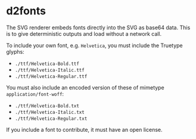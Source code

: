 # d2fonts

The SVG renderer embeds fonts directly into the SVG as base64 data. This is to give
deterministic outputs and load without a network call.

To include your own font, e.g. `Helvetica`, you must include the Truetype glyphs:
- `./ttf/Helvetica-Bold.ttf`
- `./ttf/Helvetica-Italic.ttf`
- `./ttf/Helvetica-Regular.ttf`

You must also include an encoded version of these of mimetype `application/font-woff`:
- `./ttf/Helvetica-Bold.txt`
- `./ttf/Helvetica-Italic.txt`
- `./ttf/Helvetica-Regular.txt`

If you include a font to contribute, it must have an open license.
